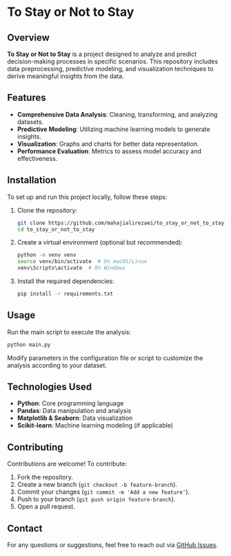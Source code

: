 # To Stay or Not to Stay

## Overview
**To Stay or Not to Stay** is a project designed to analyze and predict decision-making processes in specific scenarios. This repository includes data preprocessing, predictive modeling, and visualization techniques to derive meaningful insights from the data.

## Features
- **Comprehensive Data Analysis**: Cleaning, transforming, and analyzing datasets.
- **Predictive Modeling**: Utilizing machine learning models to generate insights.
- **Visualization**: Graphs and charts for better data representation.
- **Performance Evaluation**: Metrics to assess model accuracy and effectiveness.

## Installation
To set up and run this project locally, follow these steps:

1. Clone the repository:
   ```sh
   git clone https://github.com/mahajialirezaei/to_stay_or_not_to_stay.git
   cd to_stay_or_not_to_stay
   ```
2. Create a virtual environment (optional but recommended):
   ```sh
   python -m venv venv
   source venv/bin/activate  # On macOS/Linux
   venv\Scripts\activate  # On Windows
   ```
3. Install the required dependencies:
   ```sh
   pip install -r requirements.txt
   ```

## Usage
Run the main script to execute the analysis:
```sh
python main.py
```
Modify parameters in the configuration file or script to customize the analysis according to your dataset.

## Technologies Used
- **Python**: Core programming language
- **Pandas**: Data manipulation and analysis
- **Matplotlib & Seaborn**: Data visualization
- **Scikit-learn**: Machine learning modeling (if applicable)

## Contributing
Contributions are welcome! To contribute:
1. Fork the repository.
2. Create a new branch (`git checkout -b feature-branch`).
3. Commit your changes (`git commit -m 'Add a new feature'`).
4. Push to your branch (`git push origin feature-branch`).
5. Open a pull request.

## Contact
For any questions or suggestions, feel free to reach out via [GitHub Issues](https://github.com/mahajialirezaei/to_stay_or_not_to_stay/issues).

